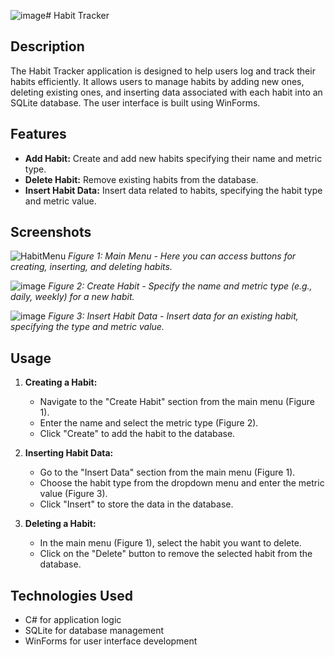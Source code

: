 ![image](https://github.com/GitNach/CodeReviews.Console.HabitTracker/assets/137569683/40485727-b08b-4f87-a993-4ec45bf8054c)# Habit Tracker

## Description
The Habit Tracker application is designed to help users log and track their habits efficiently. It allows users to manage habits by adding new ones, deleting existing ones, and inserting data associated with each habit into an SQLite database. The user interface is built using WinForms.

## Features
- **Add Habit:** Create and add new habits specifying their name and metric type.
- **Delete Habit:** Remove existing habits from the database.
- **Insert Habit Data:** Insert data related to habits, specifying the habit type and metric value.

## Screenshots

![HabitMenu](https://github.com/GitNach/CodeReviews.Console.HabitTracker/assets/137569683/b4613813-e47b-4362-8aa2-0ab3fdd38713)
*Figure 1: Main Menu - Here you can access buttons for creating, inserting, and deleting habits.*

![image](https://github.com/GitNach/CodeReviews.Console.HabitTracker/assets/137569683/194486e1-f39c-49f9-b45f-6c27d46f0bb6)
*Figure 2: Create Habit - Specify the name and metric type (e.g., daily, weekly) for a new habit.*

![image](https://github.com/GitNach/CodeReviews.Console.HabitTracker/assets/137569683/734e9374-eb34-4f58-9cd2-9b2118a75716)
*Figure 3: Insert Habit Data - Insert data for an existing habit, specifying the type and metric value.*

## Usage
1. **Creating a Habit:**
   - Navigate to the "Create Habit" section from the main menu (Figure 1).
   - Enter the name and select the metric type (Figure 2).
   - Click "Create" to add the habit to the database.

2. **Inserting Habit Data:**
   - Go to the "Insert Data" section from the main menu (Figure 1).
   - Choose the habit type from the dropdown menu and enter the metric value (Figure 3).
   - Click "Insert" to store the data in the database.

3. **Deleting a Habit:**
   - In the main menu (Figure 1), select the habit you want to delete.
   - Click on the "Delete" button to remove the selected habit from the database.

## Technologies Used
- C# for application logic
- SQLite for database management
- WinForms for user interface development


